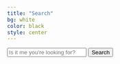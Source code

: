 ```yaml
---
title: "Search"
bg: white
color: black
style: center
---
```


<form class="searchform cf">
	<input type="text" placeholder="Is it me you're looking for?">
	<button type="submit">
		Search
	</button>
</form>